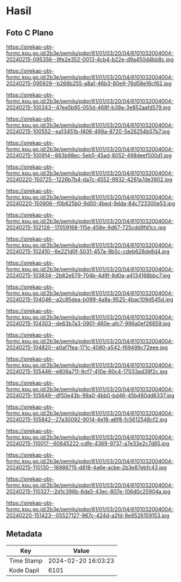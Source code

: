 # Hasil

## Foto C Plano

https://sirekap-obj-formc.kpu.go.id/2b3e/pemilu/pdpr/61/01/03/20/04/6101032004004-20240215-095356--9fe2e352-0013-4cb4-b22e-d9a450d4bb8c.jpg

https://sirekap-obj-formc.kpu.go.id/2b3e/pemilu/pdpr/61/01/03/20/04/6101032004004-20240215-095929--b266b255-a8a1-46b3-80e9-76d58e16cf62.jpg

https://sirekap-obj-formc.kpu.go.id/2b3e/pemilu/pdpr/61/01/03/20/04/6101032004004-20240215-100243--47ea5b95-055d-468f-b39a-3e852aafd579.jpg

https://sirekap-obj-formc.kpu.go.id/2b3e/pemilu/pdpr/61/01/03/20/04/6101032004004-20240215-100552--ea13451b-f406-499a-8720-5e26254b57b7.jpg

https://sirekap-obj-formc.kpu.go.id/2b3e/pemilu/pdpr/61/01/03/20/04/6101032004004-20240215-100914--883b98ec-5eb5-45ad-8052-498deef500d1.jpg

https://sirekap-obj-formc.kpu.go.id/2b3e/pemilu/pdpr/61/01/03/20/04/6101032004004-20240220-150725--1226b7b4-da7c-4552-9932-4261a7de3902.jpg

https://sirekap-obj-formc.kpu.go.id/2b3e/pemilu/pdpr/61/01/03/20/04/6101032004004-20240220-150906--f0b625b0-9d50-4bed-9dda-84c723300e53.jpg

https://sirekap-obj-formc.kpu.go.id/2b3e/pemilu/pdpr/61/01/03/20/04/6101032004004-20240215-102128--17059168-115e-458e-9d67-725cdd9fd1cc.jpg

https://sirekap-obj-formc.kpu.go.id/2b3e/pemilu/pdpr/61/01/03/20/04/6101032004004-20240215-102410--6e221d0f-5031-457a-9b5c-cdeb628de8d4.jpg

https://sirekap-obj-formc.kpu.go.id/2b3e/pemilu/pdpr/61/01/03/20/04/6101032004004-20240215-103834--2b82e679-704b-4d9f-8d0a-a4134168bbc7.jpg

https://sirekap-obj-formc.kpu.go.id/2b3e/pemilu/pdpr/61/01/03/20/04/6101032004004-20240215-104046--a2c85dea-b099-4a8a-9525-4bac109d545d.jpg

https://sirekap-obj-formc.kpu.go.id/2b3e/pemilu/pdpr/61/01/03/20/04/6101032004004-20240215-104303--de63b7a3-0901-460e-afc7-996a0ef26659.jpg

https://sirekap-obj-formc.kpu.go.id/2b3e/pemilu/pdpr/61/01/03/20/04/6101032004004-20240215-104820--a0af7fea-171c-4080-a542-f69499c72eee.jpg

https://sirekap-obj-formc.kpu.go.id/2b3e/pemilu/pdpr/61/01/03/20/04/6101032004004-20240215-105446--e806a711-9cf7-410e-80c4-17033ad39f2c.jpg

https://sirekap-obj-formc.kpu.go.id/2b3e/pemilu/pdpr/61/01/03/20/04/6101032004004-20240215-105649--df50e43b-99a0-4bb0-bd46-45b460dd6337.jpg

https://sirekap-obj-formc.kpu.go.id/2b3e/pemilu/pdpr/61/01/03/20/04/6101032004004-20240215-105842--27a30092-9014-4e18-a6f8-fc5612548cf2.jpg

https://sirekap-obj-formc.kpu.go.id/2b3e/pemilu/pdpr/61/01/03/20/04/6101032004004-20240215-110017--60645222-cdfe-4369-9737-a7e33e2c7d85.jpg

https://sirekap-obj-formc.kpu.go.id/2b3e/pemilu/pdpr/61/01/03/20/04/6101032004004-20240215-110130--16986715-d818-4a6e-acbe-2b3e87ebfc43.jpg

https://sirekap-obj-formc.kpu.go.id/2b3e/pemilu/pdpr/61/01/03/20/04/6101032004004-20240215-110327--2d1c396b-6da5-43ec-807e-106d0c25904a.jpg

https://sirekap-obj-formc.kpu.go.id/2b3e/pemilu/pdpr/61/01/03/20/04/6101032004004-20240220-151423--05527127-967c-424d-a2fd-9e9526159153.jpg


## Metadata

| Key        | Value               |
| ---------- | ------------------- |
| Time Stamp | 2024-02-20 16:03:23 |
| Kode Dapil | 6101                |



